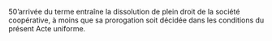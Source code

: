 50’arrivée du terme entraîne la dissolution de plein droit de la société coopérative, à moins que sa prorogation soit décidée dans les conditions du présent Acte uniforme.